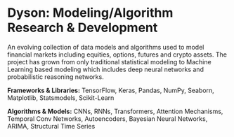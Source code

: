 # Dyson: Modeling/Algorithm Research & Development 
An evolving collection of data models and algorithms used to model financial markets including equities, options, futures and crypto assets. The project has grown from only traditional statistical modeling to Machine Learning based modeling which includes deep neural networks and probabilistic reasoning networks.

**Frameworks & Libraries:** TensorFlow, Keras, Pandas, NumPy, Seaborn, Matplotlib, Statsmodels, Scikit-Learn

**Algorithms & Models:** CNNs, RNNs, Transformers, Attention Mechanisms, Temporal Conv Networks, Autoencoders, Bayesian Neural Networks, ARIMA, Structural Time Series
